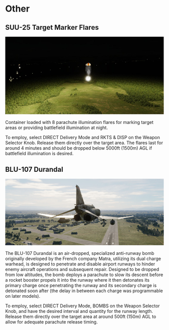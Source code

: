 # Other

## SUU-25 Target Marker Flares

![Illumination Flares](../../../img/illum_flares.jpg)

Container loaded with 8 parachute illumination flares for marking target areas or providing
battlefield illumination at night.

To employ, select DIRECT Delivery Mode and RKTS & DISP on the Weapon Selector Knob. Release them
directly over the target area. The flares last for around 4 minutes and should be dropped below
5000ft (1500m) AGL if battlefield illumination is desired.

## BLU-107 Durandal

![Durandal](../../../img/durandal.jpg)

The BLU-107 Durandal is an air-dropped, specialized anti-runway bomb originally developed by the
French company Matra, utilizing its dual charge warhead, is designed to penetrate and disable
airport runways to hinder enemy aircraft operations and subsequent repair. Designed to be dropped
from low altitudes, the bomb deploys a parachute to slow its descent before a rocket booster propels
it into the runway where it then detonates its primary charge once penetrating the runway and its
secondary charge is detonated soon after (the delay in between each charge was programmable on later
models).

To employ, select DIRECT Delivery Mode, BOMBS on the Weapon Selector Knob, and have the desired
interval and quantity for the runway length. Release them directly over the target area at around
500ft (150m) AGL to allow for adequate parachute release timing.
